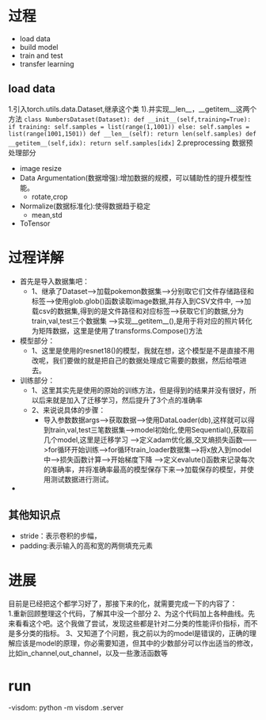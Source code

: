 # 过程
- load data
- build model
- train and test
- transfer learning

## load data ##
1.引入torch.utils.data.Dataset,继承这个类
    1).并实现__len__，__getitem__这两个方法
    ```
    class NumbersDataset(Dataset):
        def __init__(self,training=True):
            if training:
                self.samples = list(range(1,1001))
            else:
                self.samples = list(range(1001,1501))
        def __len__(self):
            return len(self.samples)
        def __getitem__(self,idx):
            return self.samples[idx]
    ```
2.preprocessing 数据预处理部分
- image resize
- Data Argumentation(数据增强):增加数据的规模，可以辅助性的提升模型性能。
    - rotate,crop
- Normalize(数据标准化):使得数据趋于稳定
    - mean,std
- ToTensor
# 过程详解 
- 首先是导入数据集吧：
  - 1、继承了Dataset——>加载pokemon数据集——>分别取它们文件存储路径和标签——>使用glob.glob()函数读取image数据,并存入到CSV文件中,
    ——>加载csv的数据集,得到的是文件路径和对应标签——>获取它们的数据,分为train,val,test三个数据集
    ——>实现__getitem__(),是用于将对应的照片转化为矩阵数据，这里是使用了transforms.Compose()方法
- 模型部分：  
  - 1、这里是使用的resnet18()的模型，我就在想，这个模型是不是直接不用改呢，我们要做的就是把自己的数据处理成它需要的数据，然后给喂进去。
- 训练部分：
  - 1、这里其实先是使用的原始的训练方法，但是得到的结果并没有很好，所以后来就是加入了迁移学习，然后提升了3个点的准确率
  - 2、来说说具体的步骤：
    - 导入参数数据args——>获取数据——>使用DataLoader(db),这样就可以得到train,val,test三笔数据集——>model初始化,使用Sequential(),获取前几个model,这里是迁移学习
     ——>定义adam优化器,交叉熵损失函数——>for循环开始训练——>for循环train_loader数据集——>将x放入到model中——>损失函数计算——>开始梯度下降
    ——>定义evalute()函数来记录每次的准确率，并将准确率最高的模型保存下来——>加载保存的模型，并使用测试数据进行测试。
- 
## 其他知识点
- stride：表示卷积的步幅，
- padding:表示输入的高和宽的两侧填充元素
# 进展
目前是已经把这个都学习好了，那接下来的化，就需要完成一下的内容了：  
1.重新回顾整理这个代码，了解其中没一个部分
2、为这个代码加上各种曲线。先来看看这个吧。这个我做了尝试，发现这些都是针对二分类的性能评价指标，而不是多分类的指标。
3、又知道了个问题，我之前以为的model是错误的，正确的理解应该是model的原理，你必需要知道，但其中的少数部分可以作出适当的修改，比如in_channel,out_channel，以及一些激活函数等
# run
-visdom: python -m visdom .server
